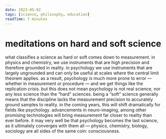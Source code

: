 ```yaml
---
date: 2023-05-02
tags: [science, philosophy, education]
readTime: 7 minutes
---
```


# meditations on hard and soft science

what classifies a science as hard or soft comes down to measurement. in physics and chemistry, we use instruments that are high precision and therefore grounded in reality. in psychology we use instruments that are largely ungrounded and can only be useful at scales where the central limit theorem applies. as a result, psychology is much more prone to error — whether in measurement or procedure — and we get things like the replication crisis. but this does not mean psychology is not real science, nor any less science than the “hard” sciences. being a “soft” science generally means that the discipline lacks the measurement precision to accurately ground samples to reality. in the coming years, this will shift dramatically for fields like psychology. advancements in neuro-imaging, among other promising technologies will bring measurement far closer to reality than ever before. it may very well be that psychology becomes the last science, as it ultimately converges with them all — physics, chemistry, biology, sociology are all sides of the same coin: consciousness.